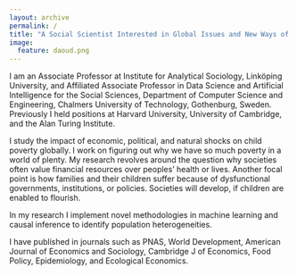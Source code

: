 ```yaml
---
layout: archive
permalink: /
title: "A Social Scientist Interested in Global Issues and New Ways of Portraying the World"
image:
  feature: daoud.png
---
```


I am an Associate Professor at Institute for Analytical Sociology, Linköping University, and Affiliated Associate Professor in Data Science and Artificial Intelligence for the Social Sciences, Department of Computer Science and Engineering, Chalmers University of Technology, Gothenburg, Sweden. Previously I held positions at Harvard University, University of Cambridge, and the Alan Turing Institute.

I study the impact of economic, political, and natural shocks on child poverty globally. I work on figuring out why we have so much poverty in a world of plenty. My research revolves around the question why societies often value financial resources over peoples’ health or lives. Another focal point is how families and their children suffer because of dysfunctional governments, institutions, or policies. Societies will develop, if children are enabled to flourish.

In my research I implement novel methodologies in machine learning and causal inference to identify population heterogeneities.

I have published in journals such as PNAS, World Development, American Journal of Economics and Sociology, Cambridge J of Economics, Food Policy, Epidemiology, and Ecological Economics.
